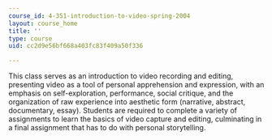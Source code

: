 ```yaml
---
course_id: 4-351-introduction-to-video-spring-2004
layout: course_home
title: ''
type: course
uid: cc2d9e56bf668a403fc83f409a50f336

---
```

This class serves as an introduction to video recording and editing, presenting video as a tool of personal apprehension and expression, with an emphasis on self-exploration, performance, social critique, and the organization of raw experience into aesthetic form (narrative, abstract, documentary, essay). Students are required to complete a variety of assignments to learn the basics of video capture and editing, culminating in a final assignment that has to do with personal storytelling.

